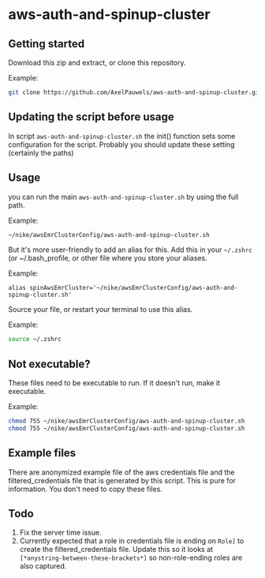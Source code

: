 # aws-auth-and-spinup-cluster

## Getting started
Download this zip and extract, or clone this repository.

Example:
```sh
git clone https://github.com/AxelPauwels/aws-auth-and-spinup-cluster.git ~/nike/awsEmrClusterConfigs
```

## Updating the script before usage
In script `aws-auth-and-spinup-cluster.sh` the init() function sets some configuration for the script.
Probably you should update these setting (certainly the paths)

## Usage
you can run the main `aws-auth-and-spinup-cluster.sh` by using the full path.

Example: 
```sh
~/nike/awsEmrClusterConfig/aws-auth-and-spinup-cluster.sh
```

But it's more user-friendly to add an alias for this.
Add this in your `~/.zshrc` (or ~/.bash_profile, or other file where you store your aliases.

Example:
```
alias spinAwsEmrCluster='~/nike/awsEmrClusterConfig/aws-auth-and-spinup-cluster.sh'
```
Source your file, or restart your terminal to use this alias.

Example:
```sh
source ~/.zshrc
```

## Not executable?
These files need to be executable to run. If it doesn't run, make it executable.

Example:
```sh
chmod 755 ~/nike/awsEmrClusterConfig/aws-auth-and-spinup-cluster.sh
chmod 755 ~/nike/awsEmrClusterConfig/aws-auth-and-spinup-cluster.sh
```

## Example files
There are anonymized example file of the aws credentials file and the filtered_credentials file that is generated by this script.
This is pure for information. You don't need to copy these files.

## Todo
1. Fix the server time issue.
2. Currently expected that a role in credentials file is ending on `Role]` to create the filtered_credentials file. Update this so it looks at `[*anystring-between-these-brackets*]` so non-role-ending roles are also captured. 


